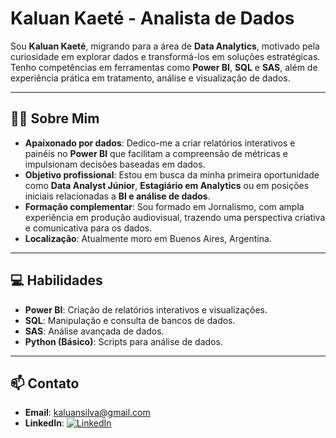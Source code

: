 # Kaluan Kaeté - Analista de Dados

Sou **Kaluan Kaeté**, migrando para a área de **Data Analytics**, motivado pela curiosidade em explorar dados e transformá-los em soluções estratégicas. Tenho competências em ferramentas como **Power BI**, **SQL** e **SAS**, além de experiência prática em tratamento, análise e visualização de dados.

---

## 🙋‍♂️ Sobre Mim

- **Apaixonado por dados**: Dedico-me a criar relatórios interativos e painéis no **Power BI** que facilitam a compreensão de métricas e impulsionam decisões baseadas em dados.
- **Objetivo profissional**: Estou em busca da minha primeira oportunidade como **Data Analyst Júnior**, **Estagiário em Analytics** ou em posições iniciais relacionadas a **BI e análise de dados**.
- **Formação complementar**: Sou formado em Jornalismo, com ampla experiência em produção audiovisual, trazendo uma perspectiva criativa e comunicativa para os dados.
- **Localização**: Atualmente moro em Buenos Aires, Argentina.

---

## 💻 Habilidades

- **Power BI**: Criação de relatórios interativos e visualizações.
- **SQL**: Manipulação e consulta de bancos de dados.
- **SAS**: Análise avançada de dados.
- **Python (Básico)**: Scripts para análise de dados.

---

## 📫 Contato

- **Email**: [kaluansilva@gmail.com](mailto:kaluansilva@gmail.com)
- **LinkedIn**: [![LinkedIn](https://img.shields.io/badge/-Kaluan%20Kaeté-blue?style=flat-square&logo=Linkedin&logoColor=white)](https://www.linkedin.com/in/kaluan-kaeté-b737251a5)
